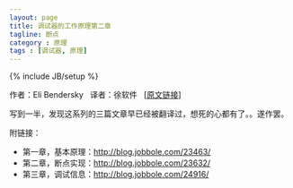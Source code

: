 ```yaml
---
layout: page
title: 调试器的工作原理第二章
tagline: 断点
category : 原理
tags : [调试器, 原理]
---
```


{% include JB/setup %}


作者：Eli Bendersky &nbsp; 
译者：徐软件 &nbsp; [[原文链接](http://eli.thegreenplace.net/2011/01/27/how-debuggers-work-part-2-breakpoints)]


写到一半，发现这系列的三篇文章早已经被翻译过，想死的心都有了。。遂作罢。

附链接：

* 第一章，基本原理：http://blog.jobbole.com/23463/
* 第二章，断点实现：http://blog.jobbole.com/23632/
* 第三章，调试信息：http://blog.jobbole.com/24916/
